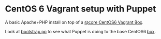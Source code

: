 # CentOS 6 Vagrant setup with Puppet

A basic Apache+PHP install on top of a [@core CentOS6 Vagrant Box](http://vntx-box.s3.amazonaws.com/centos6.box).

Look at [bootstrap.pp](http://github.com/phips/c6vagrant/blob/master/puppet/manifests/bootstrap.pp) to see what Puppet is doing to the base CentOS6 [box](http://docs.vagrantup.com/v2/virtualbox/boxes.html).

